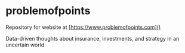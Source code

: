 # problemofpoints

Repository for website at [https://www.problemofpoints.com]()

Data-driven thoughts about insurance, investments, and strategy in an uncertain world